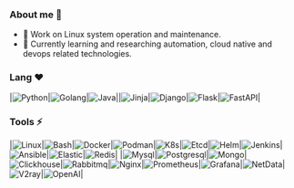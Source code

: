 ### About me 👋
<!--
**Sseve/Sseve** is a ✨ _special_ ✨ repository because its `README.md` (this file) appears on your GitHub profile.

Here are some ideas to get you started:

- 🔭 I’m currently working on ...
- 🌱 I’m currently learning ...
- 👯 I’m looking to collaborate on ...
- 🤔 I’m looking for help with ...
- 💬 Ask me about ...
- 📫 How to reach me: ...
- 😄 Pronouns: ...
- ⚡ Fun fact: ...
- ❤
--> 
- 🔭 Work on Linux system operation and maintenance.
- 🌱 Currently learning and researching automation, cloud native and devops related technologies.
### Lang ❤ 
|![Python](https://img.shields.io/badge/Python-7A0099.svg?logo=python&logoColor=white&link=https://python.org&style=plastic)|![Golang](https://img.shields.io/badge/Golang-7A0099.svg?logo=go&logoColor=white&link=https://go.dev&style=plastic)|![Java](https://img.shields.io/badge/Java-7A0099.svg?logo=openjdk&logoColor=white&link=https://dev.java&style=plastic)||![Jinja](https://img.shields.io/badge/Jinja-7A0099?logo=Jinja&logoColor=white&style=plastic)|![Django](https://img.shields.io/badge/Django-7A0099?logo=Django&logoColor=white&style=plastic)|![Flask](https://img.shields.io/badge/Flask-7A0099?logo=Flask&logoColor=white&style=plastic)|![FastAPI](https://img.shields.io/badge/FastAPI-7A0099?logo=FastAPI&logoColor=white&style=plastic)|

### Tools ⚡ 
|![Linux](https://img.shields.io/badge/Linux-7A0099?logo=linux&logoColor=white&style=plastic)|![Bash](https://img.shields.io/badge/Bash-7A0099?logo=shell&logoColor=white&style=plastic)|![Docker](https://img.shields.io/badge/Docker-7A0099.svg?logo=docker&logoColor=white&style=plastic)|![Podman](https://img.shields.io/badge/Podman-7A0099?logo=podman&logoColor=white&style=plastic)|![K8s](https://img.shields.io/badge/Kubernetes-7A0099.svg?logo=kubernetes&logoColor=white&style=plastic)|![Etcd](https://img.shields.io/badge/Etcd-7A0099?logo=etcd&logoColor=white&style=plastic)|![Helm](https://img.shields.io/badge/Helm-7A0099.svg?logo=helm&logoColor=white&style=plastic)|![Jenkins](https://img.shields.io/badge/Jenkins-7A0099?logo=Jenkins&logoColor=white?style=plastic&style=plastic)|![Ansible](https://img.shields.io/badge/Ansible-7A0099.svg?logo=ansible&logoColor=white&style=plastic)|![Elastic](https://img.shields.io/badge/Elastic-7A0099.svg?logo=Elastic&logoColor=white&style=plastic)|![Redis](https://img.shields.io/badge/Redis-7A0099.svg?logo=redis&logoColor=white&style=plastic)|
|![Mysql](https://img.shields.io/badge/MySQL-7A0099?logo=mysql&logoColor=white&style=plastic)|![Postgresql](https://img.shields.io/badge/Postgresql-7A0099?logo=postgresql&logoColor=white&style=plastic)|![Mongo](https://img.shields.io/badge/Mongo-7A0099?logo=mongodb&logoColor=white&style=plastic)|![Clickhouse](https://img.shields.io/badge/Clickhouse-7A0099.svg?logo=clickhouse&logoColor=white&style=plastic)|![Rabbitmq](https://img.shields.io/badge/Rabbitmq-7A0099?logo=rabbitmq&logoColor=white&style=plastic)|![Nginx](https://img.shields.io/badge/Nginx-7A0099?logo=nginx&logoColor=white&style=plastic)|![Prometheus](https://img.shields.io/badge/Prometheus-7A0099?logo=prometheus&logoColor=white&style=plastic)|![Grafana](https://img.shields.io/badge/Grafana-7A0099?logo=grafana&logoColor=white&style=plastic)|![NetData](https://img.shields.io/badge/Netdata-7A0099?logo=netdata&logoColor=white&style=plastic)|![V2ray](https://img.shields.io/badge/V2ray-7A0099.svg?logo=openVPN&logoColor=white&style=plastic)|![OpenAI](https://img.shields.io/badge/OpenAI-7A0099?logo=openAI&logoColor=white&style=plastic)|
<!--
![VSCode](https://img.shields.io/badge/VSCode-7A0099?logo=visual-studio-code&logoColor=white)
![C/C++](https://img.shields.io/badge/C/C++-14354C?logo=C/C++&logoColor=white)
![Rust](https://img.shields.io/badge/Rust-14354C?logo=rust&logoColor=white)
<!--
- 😄 加油, 奥利给！

|STATS|LANGUAGES|
|---|---|
|[![Sseve's GitHub stats](https://github-readme-stats.vercel.app/api?username=Sseve&theme=tokyonight)](https://github.com/Sseve/github-readme-stats)|[![Top Langs](https://github-readme-stats.vercel.app/api/top-langs/?username=Sseve&hide=javascript,html&theme=tokyonight)](https://github.com/Sseve/github-readme-stats)|

![Image text](http://img.5iqiqu.com/images13/93/93a35199235af2b5c8212348c340f0c2.gif)
<!--
![Image text](https://res.cloudinary.com/practicaldev/image/fetch/s--yYiDPnHh--/c_imagga_scale,f_auto,fl_progressive,h_420,q_auto,w_1000/https://thepracticaldev.s3.amazonaws.com/i/snu9zy2ywp0ftfcthda2.jpg)
-->
